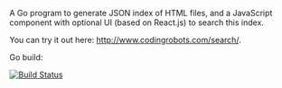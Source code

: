 A Go program to generate JSON index of HTML files, and a JavaScript component
with optional UI (based on React.js) to search this index.

You can try it out here: <http://www.codingrobots.com/search/>.

Go build:

[![Build Status](https://travis-ci.org/dchest/static-search.png)](https://travis-ci.org/dchest/static-search)
